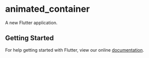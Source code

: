 # animated_container

A new Flutter application.

## Getting Started

For help getting started with Flutter, view our online
[documentation](https://flutter.io/).
